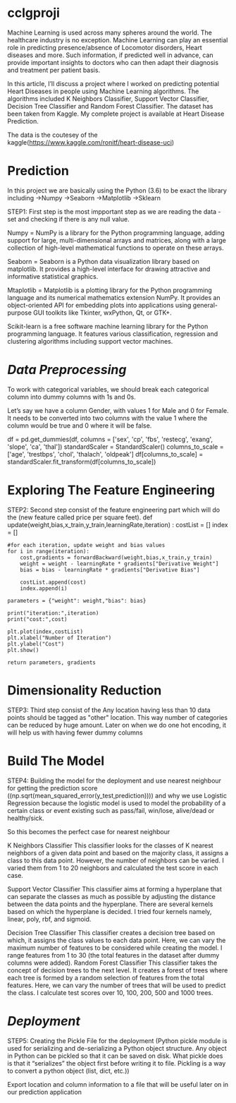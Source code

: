 # cclgproji
Machine Learning is used across many spheres around the world. The healthcare industry is no exception. Machine Learning can play an essential role in predicting presence/absence of Locomotor disorders, Heart diseases and more. Such information, if predicted well in advance, can provide important insights to doctors who can then adapt their diagnosis and treatment per patient basis.

In this article, I’ll discuss a project where I worked on predicting potential Heart Diseases in people using Machine Learning algorithms. The algorithms included K Neighbors Classifier, Support Vector Classifier, Decision Tree Classifier and Random Forest Classifier. The dataset has been taken from Kaggle. My complete project is available at Heart Disease Prediction.

The data is the coutesey of the kaggle(https://www.kaggle.com/ronitf/heart-disease-uci)


# Prediction 

In this project we are basically using the Python (3.6) to be exact the library including 
->Numpy
->Seaborn
->Matplotlib
->Sklearn

STEP1: First step is the most impportant step as we are reading the data - set and checking if there is any null value.

Numpy = NumPy is a library for the Python programming language, adding support for large, multi-dimensional arrays and matrices, along with a large collection of high-level mathematical functions to operate on these arrays.

Seaborn = Seaborn is a Python data visualization library based on matplotlib. It provides a high-level interface for drawing attractive and informative statistical graphics.

Mtaplotlib = Matplotlib is a plotting library for the Python programming language and its numerical mathematics extension NumPy. It provides an object-oriented API for embedding plots into applications using general-purpose GUI toolkits like Tkinter, wxPython, Qt, or GTK+.

Scikit-learn is a free software machine learning library for the Python programming language. It features various classification, regression and clustering algorithms including support vector machines.

# *Data Preprocessing*
To work with categorical variables, we should break each categorical column into dummy columns with 1s and 0s.

Let’s say we have a column Gender, with values 1 for Male and 0 for Female. It needs to be converted into two columns with the value 1 where the column would be true and 0 where it will be false.

df = pd.get_dummies(df, columns = ['sex', 'cp', 'fbs', 'restecg', 'exang', 'slope', 'ca', 'thal'])
standardScaler = StandardScaler()
columns_to_scale = ['age', 'trestbps', 'chol', 'thalach', 'oldpeak']
df[columns_to_scale] = standardScaler.fit_transform(df[columns_to_scale])


# Exploring The Feature Engineering 

STEP2: Second step consist of the feature engineering part which will do the (new feature called price per square feet).
def update(weight,bias,x_train,y_train,learningRate,iteration) :
    costList = []
    index = []
    
    #for each iteration, update weight and bias values
    for i in range(iteration):
        cost,gradients = forwardBackward(weight,bias,x_train,y_train)
        weight = weight - learningRate * gradients["Derivative Weight"]
        bias = bias - learningRate * gradients["Derivative Bias"]
        
        costList.append(cost)
        index.append(i)

    parameters = {"weight": weight,"bias": bias}
    
    print("iteration:",iteration)
    print("cost:",cost)

    plt.plot(index,costList)
    plt.xlabel("Number of Iteration")
    plt.ylabel("Cost")
    plt.show()

    return parameters, gradients
    
    

# Dimensionality Reduction

STEP3: Third step consist of the Any location having less than 10 data points should be tagged as "other" location. This way number of categories can be reduced by huge amount. Later on when we do one hot encoding, it will help us with having fewer dummy columns

# Build The Model

STEP4: Building the model for the deployment and use nearest neighbour for getting the prediction score ((np.sqrt(mean_squared_error(y_test,prediction)))) and why we use Logistic Regression because the logistic model is used to model the probability of a certain class or event existing such as pass/fail, win/lose, alive/dead or healthy/sick.
 
So this becomes the perfect case for nearest neighbour

K Neighbors Classifier
This classifier looks for the classes of K nearest neighbors of a given data point and based on the majority class, it assigns a class to this data point. However, the number of neighbors can be varied. I varied them from 1 to 20 neighbors and calculated the test score in each case.

Support Vector Classifier
This classifier aims at forming a hyperplane that can separate the classes as much as possible by adjusting the distance between the data points and the hyperplane. There are several kernels based on which the hyperplane is decided. I tried four kernels namely, linear, poly, rbf, and sigmoid.

Decision Tree Classifier
This classifier creates a decision tree based on which, it assigns the class values to each data point. Here, we can vary the maximum number of features to be considered while creating the model. I range features from 1 to 30 (the total features in the dataset after dummy columns were added).
Random Forest Classifier
This classifier takes the concept of decision trees to the next level. It creates a forest of trees where each tree is formed by a random selection of features from the total features. Here, we can vary the number of trees that will be used to predict the class. I calculate test scores over 10, 100, 200, 500 and 1000 trees.

# *Deployment*

STEP5: Creating the Pickle File for the deployment (Python pickle module is used for serializing and de-serializing a Python object structure. Any object in Python can be pickled so that it can be saved on disk. What pickle does is that it “serializes” the object first before writing it to file. Pickling is a way to convert a python object (list, dict, etc.))

Export location and column information to a file that will be useful later on in our prediction application
